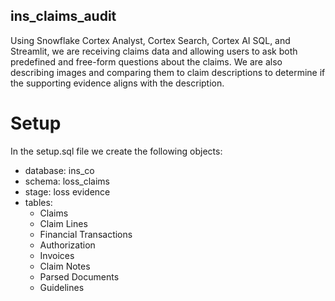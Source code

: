 ## ins_claims_audit
Using Snowflake Cortex Analyst, Cortex Search, Cortex AI SQL, and Streamlit, we are receiving claims data and allowing users to ask both predefined and free-form questions about the claims. We are also describing images and comparing them to claim descriptions to determine if the supporting evidence aligns with the description.


# Setup
In the setup.sql file we create the following objects:

* database: ins_co
* schema: loss_claims
* stage: loss evidence
* tables:
  * Claims
  * Claim Lines
  * Financial Transactions
  * Authorization
  * Invoices
  * Claim Notes
  * Parsed Documents
  * Guidelines

